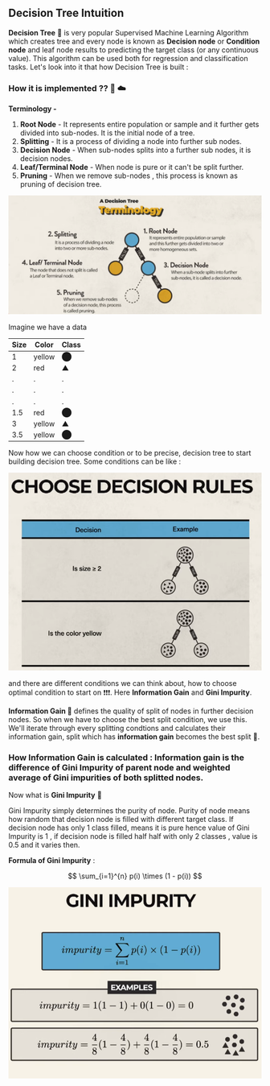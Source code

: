 ## Decision Tree Intuition

**Decision Tree** 🌳 is very popular Supervised Machine Learning Algorithm which creates tree and every node is known as **Decision node** or **Condition node** and leaf node results to predicting the target class (or any continuous value). This algorithm can be used both for regression and classification tasks. Let's look into it that how Decision Tree is built :

### How it is implemented ?? 🤔 ☁️

**Terminology -**
1. **Root Node** - It represents entire population or sample and it further gets divided into sub-nodes. It is the initial node of a tree.
2. **Splitting** - It is a process of dividing a node into further sub nodes.
3. **Decision Node** - When sub-nodes splits into a further sub nodes, it is decision nodes.
4. **Leaf/Terminal Node** - When node is pure or it can't be split further.
5. **Pruning** - When we remove sub-nodes , this process is known as pruning of decision tree.

<img src="https://github.com/Hg03/Story-Of-ML/blob/main/assets/terminologies.png">

Imagine we have a data

|Size|Color|Class|
|----|-----|-----|
|1|yellow|⬤|
|2|red|▲|
|.|.|.|
|.|.|.|
|.|.|.|
|1.5|red|⬤|
|3|yellow|▲|
|3.5|yellow|⬤|

Now how we can choose condition or to be precise, decision tree to start building decision tree. Some conditions can be like :

<img src="https://github.com/Hg03/Story-Of-ML/blob/main/assets/conditions.png">

and there are different conditions we can think about, how to choose optimal condition to start on ❗❗❗. Here **Information Gain** and **Gini Impurity**.

**Information Gain 🚩** defines the quality of split of nodes in further decision nodes. So when we have to choose the best split condition, we use this. We'll iterate through every splitting condtions and calculates their information gain, split which has **information gain** becomes the best split 🫶.

### How Information Gain is calculated : Information gain is the difference of **Gini Impurity** of parent node and weighted average of **Gini impurities** of both splitted nodes. 

Now what is **Gini Impurity** 🤔

Gini Impurity simply determines the purity of node. Purity of node means how random that decision node is filled with different target class. If decision node has only 1 class filled, means it is pure hence value of Gini Impurity is 1 , if decision node is filled half half with only 2 classes , value is 0.5 and it varies then.

**Formula of Gini Impurity** :

$$ \sum_{i=1}^{n} p(i) \times (1 - p(i)) $$

<img src="https://github.com/Hg03/Story-Of-ML/blob/main/assets/gini.png">

